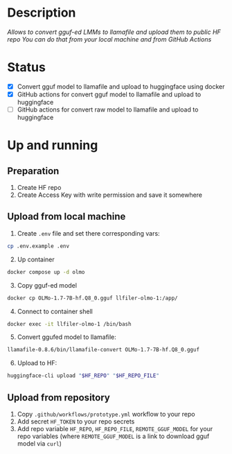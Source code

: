 # Description

*Allows to convert gguf-ed LMMs to llamafile and upload them to public HF repo*
*You can do that from your local machine and from GitHub Actions*

# Status

- [x] Convert gguf model to llamafile and upload to huggingface using docker
- [x] GitHub actions for convert gguf model to llamafile and upload to huggingface
- [ ] GitHub actions for convert raw model to llamafile and upload to huggingface

# Up and running

## Preparation

1. Create HF repo
2. Create Access Key with write permission and save it somewhere

## Upload from local machine

1. Create `.env` file and set there corresponding vars:

```sh
cp .env.example .env
```

2. Up container

```sh
docker compose up -d olmo
```

3. Copy gguf-ed model

```sh
docker cp OLMo-1.7-7B-hf.Q8_0.gguf llfiler-olmo-1:/app/
```

4. Connect to container shell

```sh
docker exec -it llfiler-olmo-1 /bin/bash
```

5. Convert ggufed model to llamafile:

```sh
llamafile-0.8.6/bin/llamafile-convert OLMo-1.7-7B-hf.Q8_0.gguf
```

6. Upload to HF:

```sh
huggingface-cli upload "$HF_REPO" "$HF_REPO_FILE"
```

## Upload from repository

1. Copy `.github/workflows/prototype.yml` workflow to your repo
2. Add secret `HF_TOKEN` to your repo secrets
3. Add repo variable `HF_REPO`, `HF_REPO_FILE`, `REMOTE_GGUF_MODEL` for your repo variables (where `REMOTE_GGUF_MODEL` is a link to download gguf model via `curl`)